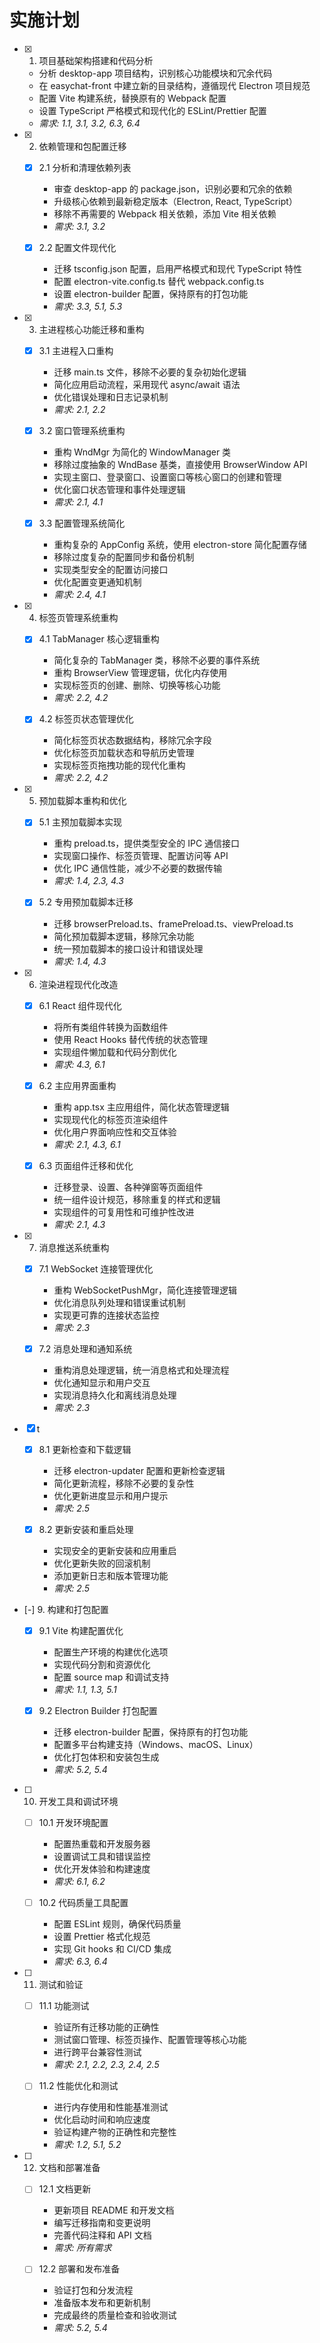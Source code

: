 # 实施计划

- [x] 1. 项目基础架构搭建和代码分析
  - 分析 desktop-app 项目结构，识别核心功能模块和冗余代码
  - 在 easychat-front 中建立新的目录结构，遵循现代 Electron 项目规范
  - 配置 Vite 构建系统，替换原有的 Webpack 配置
  - 设置 TypeScript 严格模式和现代化的 ESLint/Prettier 配置
  - _需求: 1.1, 3.1, 3.2, 6.3, 6.4_

- [x] 2. 依赖管理和包配置迁移
  - [x] 2.1 分析和清理依赖列表
    - 审查 desktop-app 的 package.json，识别必要和冗余的依赖
    - 升级核心依赖到最新稳定版本（Electron, React, TypeScript）
    - 移除不再需要的 Webpack 相关依赖，添加 Vite 相关依赖
    - _需求: 3.1, 3.2_

  - [x] 2.2 配置文件现代化
    - 迁移 tsconfig.json 配置，启用严格模式和现代 TypeScript 特性
    - 配置 electron-vite.config.ts 替代 webpack.config.ts
    - 设置 electron-builder 配置，保持原有的打包功能
    - _需求: 3.3, 5.1, 5.3_

- [x] 3. 主进程核心功能迁移和重构
  - [x] 3.1 主进程入口重构
    - 迁移 main.ts 文件，移除不必要的复杂初始化逻辑
    - 简化应用启动流程，采用现代 async/await 语法
    - 优化错误处理和日志记录机制
    - _需求: 2.1, 2.2_

  - [x] 3.2 窗口管理系统重构
    - 重构 WndMgr 为简化的 WindowManager 类
    - 移除过度抽象的 WndBase 基类，直接使用 BrowserWindow API
    - 实现主窗口、登录窗口、设置窗口等核心窗口的创建和管理
    - 优化窗口状态管理和事件处理逻辑
    - _需求: 2.1, 4.1_

  - [x] 3.3 配置管理系统简化
    - 重构复杂的 AppConfig 系统，使用 electron-store 简化配置存储
    - 移除过度复杂的配置同步和备份机制
    - 实现类型安全的配置访问接口
    - 优化配置变更通知机制
    - _需求: 2.4, 4.1_

- [x] 4. 标签页管理系统重构
  - [x] 4.1 TabManager 核心逻辑重构
    - 简化复杂的 TabManager 类，移除不必要的事件系统
    - 重构 BrowserView 管理逻辑，优化内存使用
    - 实现标签页的创建、删除、切换等核心功能
    - _需求: 2.2, 4.2_

  - [x] 4.2 标签页状态管理优化
    - 简化标签页状态数据结构，移除冗余字段
    - 优化标签页加载状态和导航历史管理
    - 实现标签页拖拽功能的现代化重构
    - _需求: 2.2, 4.2_

- [x] 5. 预加载脚本重构和优化
  - [x] 5.1 主预加载脚本实现
    - 重构 preload.ts，提供类型安全的 IPC 通信接口
    - 实现窗口操作、标签页管理、配置访问等 API
    - 优化 IPC 通信性能，减少不必要的数据传输
    - _需求: 1.4, 2.3, 4.3_

  - [x] 5.2 专用预加载脚本迁移
    - 迁移 browserPreload.ts、framePreload.ts、viewPreload.ts
    - 简化预加载脚本逻辑，移除冗余功能
    - 统一预加载脚本的接口设计和错误处理
    - _需求: 1.4, 4.3_

- [x] 6. 渲染进程现代化改造
  - [x] 6.1 React 组件现代化
    - 将所有类组件转换为函数组件
    - 使用 React Hooks 替代传统的状态管理
    - 实现组件懒加载和代码分割优化
    - _需求: 4.3, 6.1_

  - [x] 6.2 主应用界面重构
    - 重构 app.tsx 主应用组件，简化状态管理逻辑
    - 实现现代化的标签页渲染组件
    - 优化用户界面响应性和交互体验
    - _需求: 2.1, 4.3, 6.1_

  - [x] 6.3 页面组件迁移和优化
    - 迁移登录、设置、各种弹窗等页面组件
    - 统一组件设计规范，移除重复的样式和逻辑
    - 实现组件的可复用性和可维护性改进
    - _需求: 2.1, 4.3_

- [x] 7. 消息推送系统重构
  - [x] 7.1 WebSocket 连接管理优化
    - 重构 WebSocketPushMgr，简化连接管理逻辑
    - 优化消息队列处理和错误重试机制
    - 实现更可靠的连接状态监控
    - _需求: 2.3_

  - [x] 7.2 消息处理和通知系统
    - 重构消息处理逻辑，统一消息格式和处理流程
    - 优化通知显示和用户交互
    - 实现消息持久化和离线消息处理
    - _需求: 2.3_

- [x] t
  - [x] 8.1 更新检查和下载逻辑
    - 迁移 electron-updater 配置和更新检查逻辑
    - 简化更新流程，移除不必要的复杂性
    - 优化更新进度显示和用户提示
    - _需求: 2.5_

  - [x] 8.2 更新安装和重启处理
    - 实现安全的更新安装和应用重启
    - 优化更新失败的回滚机制
    - 添加更新日志和版本管理功能
    - _需求: 2.5_

- [-] 9. 构建和打包配置
  - [x] 9.1 Vite 构建配置优化
    - 配置生产环境的构建优化选项
    - 实现代码分割和资源优化
    - 配置 source map 和调试支持
    - _需求: 1.1, 1.3, 5.1_

  - [x] 9.2 Electron Builder 打包配置
    - 迁移 electron-builder 配置，保持原有的打包功能
    - 配置多平台构建支持（Windows、macOS、Linux）
    - 优化打包体积和安装包生成
    - _需求: 5.2, 5.4_

- [ ] 10. 开发工具和调试环境
  - [ ] 10.1 开发环境配置
    - 配置热重载和开发服务器
    - 设置调试工具和错误监控
    - 优化开发体验和构建速度
    - _需求: 6.1, 6.2_

  - [ ] 10.2 代码质量工具配置
    - 配置 ESLint 规则，确保代码质量
    - 设置 Prettier 格式化规范
    - 实现 Git hooks 和 CI/CD 集成
    - _需求: 6.3, 6.4_

- [ ] 11. 测试和验证
  - [ ] 11.1 功能测试
    - 验证所有迁移功能的正确性
    - 测试窗口管理、标签页操作、配置管理等核心功能
    - 进行跨平台兼容性测试
    - _需求: 2.1, 2.2, 2.3, 2.4, 2.5_

  - [ ] 11.2 性能优化和测试
    - 进行内存使用和性能基准测试
    - 优化启动时间和响应速度
    - 验证构建产物的正确性和完整性
    - _需求: 1.2, 5.1, 5.2_

- [ ] 12. 文档和部署准备
  - [ ] 12.1 文档更新
    - 更新项目 README 和开发文档
    - 编写迁移指南和变更说明
    - 完善代码注释和 API 文档
    - _需求: 所有需求_

  - [ ] 12.2 部署和发布准备
    - 验证打包和分发流程
    - 准备版本发布和更新机制
    - 完成最终的质量检查和验收测试
    - _需求: 5.2, 5.4_
